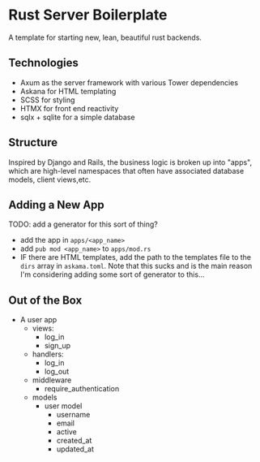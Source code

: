 # Rust Server Boilerplate
A template for starting new, lean, beautiful rust backends.

## Technologies
- Axum as the server framework with various Tower dependencies
- Askana for HTML templating
- SCSS for styling
- HTMX for front end reactivity
- sqlx + sqlite for a simple database

## Structure
Inspired by Django and Rails, the business logic is broken up into "apps", which are high-level namespaces that often have associated database models, client views,etc. 

## Adding a New App
TODO: add a generator for this sort of thing?
- add the app in `apps/<app_name>`
- add `pub mod <app_name>` to `apps/mod.rs`
- IF there are HTML templates, add the path to the templates file to the `dirs` array in `askama.toml`. Note that this sucks and is the main reason I'm considering adding some sort of generator to this... 


## Out of the Box
- A user app
  - views:
    - log_in
    - sign_up
  - handlers:
    - log_in
    - log_out
  - middleware
    - require_authentication
  - models
    - user model
      - username
      - email
      - active
      - created_at
      - updated_at
    